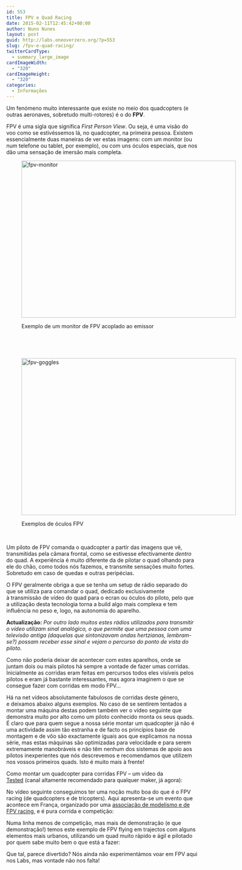 ```yaml
---
id: 553
title: FPV e Quad Racing
date: 2015-02-11T12:45:42+00:00
author: Nuno Nunes
layout: post
guid: http://labs.oneoverzero.org/?p=553
slug: /fpv-e-quad-racing/
twitterCardType:
  - summary_large_image
cardImageWidth:
  - "320"
cardImageHeight:
  - "320"
categories:
  - Informações
---
```

Um fenómeno muito interessante que existe no meio dos quadcopters (e outras aeronaves, sobretudo multi-rotores) é o do **FPV**.

FPV é uma sigla que significa _First Person View_. Ou seja, é uma visão do voo como se estivéssemos lá, no quadcopter, na primeira pessoa. Existem essencialmente duas maneiras de ver estas imagens: com um monitor (ou num telefone ou tablet, por exemplo), ou com uns óculos especiais, que nos dão uma sensação de imersão mais completa.<figure id="attachment_556" style="width: 565px" class="wp-caption aligncenter">

<a href="http://www.hobbyking.com/hobbyking/store/uh_viewitem.asp?idproduct=40608&aff=1325431" target="_blank"><img class="wp-image-556 size-full" src="http://labs.oneoverzero.org/wp-content/uploads/2015/02/fpv-monitor.jpg" alt="fpv-monitor" width="565" height="414" srcset="http://labs.oneoverzero.org/wp-content/uploads/2015/02/fpv-monitor.jpg 565w, http://labs.oneoverzero.org/wp-content/uploads/2015/02/fpv-monitor-300x220.jpg 300w, http://labs.oneoverzero.org/wp-content/uploads/2015/02/fpv-monitor-280x205.jpg 280w" sizes="(max-width: 565px) 100vw, 565px" /></a><figcaption class="wp-caption-text">Exemplo de um monitor de FPV acoplado ao emissor</figcaption></figure> 

&nbsp;

&nbsp;<figure id="attachment_555" style="width: 565px" class="wp-caption aligncenter">

<a href="http://www.hobbyking.com/hobbyking/store/uh_viewitem.asp?idproduct=64226&aff=1325431" target="_blank"><img class="wp-image-555 size-full" src="http://labs.oneoverzero.org/wp-content/uploads/2015/02/fpv-goggles.jpg" alt="fpv-goggles" width="565" height="414" srcset="http://labs.oneoverzero.org/wp-content/uploads/2015/02/fpv-goggles.jpg 565w, http://labs.oneoverzero.org/wp-content/uploads/2015/02/fpv-goggles-300x220.jpg 300w, http://labs.oneoverzero.org/wp-content/uploads/2015/02/fpv-goggles-280x205.jpg 280w" sizes="(max-width: 565px) 100vw, 565px" /></a><figcaption class="wp-caption-text">Exemplos de óculos FPV</figcaption></figure> 

&nbsp;

Um piloto de FPV comanda o quadcopter a partir das imagens que vê, transmitidas pela câmara frontal, como se estivesse efectivamente _dentro_ do quad. A experiência é muito diferente da de pilotar o quad olhando para ele do chão, como todos nós fazemos, e transmite sensações muito fortes. Sobretudo em caso de quedas e outras peripécias.

O FPV geralmente obriga a que se tenha um setup de rádio separado do que se utiliza para comandar o quad, dedicado exclusivamente à transmissão de vídeo do quad para o ecran ou óculos do piloto, pelo que a utilização desta tecnologia torna a build algo mais complexa e tem influência no peso e, logo, na autonomia do aparelho.

**Actualização:** _Por outro lado muitos estes rádios utilizados para transmitir o vídeo utilizam sinal analógico, o que permite que uma pessoa com uma televisão antiga (daquelas que sintonizavam ondas hertzianas, lembram-se?) possam receber esse sinal e vejam o percurso do ponto de vista do piloto._

Como não poderia deixar de acontecer com estes aparelhos, onde se juntam dois ou mais pilotos há sempre a vontade de fazer umas corridas. Inicialmente as corridas eram feitas em percursos todos eles visíveis pelos pilotos e eram já bastante interessantes, mas agora imaginem o que se consegue fazer com corridas em modo FPV&#8230;

Há na net vídeos absolutamente fabulosos de corridas deste género, e deixamos abaixo alguns exemplos. No caso de se sentirem tentados a montar uma máquina destas podem também ver o vídeo seguinte que demonstra muito por alto como um piloto conhecido monta os seus quads. É claro que para quem segue a nossa série montar um quadcopter já não é uma actividade assim tão estranha e de facto os princípios base de montagem e de vôo são exactamente iguais aos que explicamos na nossa série, mas estas máquinas são optimizadas para velocidade e para serem extremamente manobráveis e não têm nenhum dos sistemas de apoio aos pilotos inexperientes que nós descrevemos e recomendamos que utilizem nos vossos primeiros quads. Isto é muito mais à frente!

Como montar um quadcopter para corridas FPV – um vídeo da <a href="https://www.youtube.com/user/testedcom" target="_blank">Tested</a> (canal altamente recomendado para qualquer maker, já agora):

<p style="text-align: center;">
</p>

No vídeo seguinte conseguimos ter uma noção muito boa do que é o FPV racing (de quadcopters e de tricopters). Aqui apresenta-se um evento que acontece em França, organizado por uma <a href="http://www.airgonay.com/" target="_blank">associação de modelismo e de FPV racing</a>, e é pura corrida e competição:

<p style="text-align: center;">
</p>

Numa linha menos de competição, mas mais de demonstração (e que demonstração!) temos este exemplo de FPV flying em trajectos com alguns elementos mais urbanos, utilizando um quad muito rápido e ágil e pilotado por quem sabe muito bem o que está a fazer:

<p style="text-align: center;">
</p>

Que tal, parece divertido? Nós ainda não experimentámos voar em FPV aqui nos Labs, mas vontade não nos falta!
